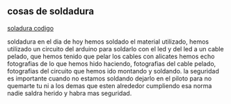 ## cosas de soldadura

[soladura codigo](https://github.com/marc125678/Soldadura-dise-o/blob/main/Soldadura.md.ino)

soldadura en el dia de hoy hemos soldado el material utilizado, hemos utilizado un circuito del arduino para soldarlo con el led y del led a un cable pelado, que hemos tenido que pelar los cables con alicates hemos echo fotografias de lo que hemos hido haciendo, fotografias del cable pelado, fotografias del circuito que hemos ido montando y soldando. la seguridad es importante cuando no estamos soldando dejarlo en el piloto para no quemarte tu ni a los demas que esten alrededor 
cumpliendo esa norma nadie saldra herido y habra mas seguridad.
